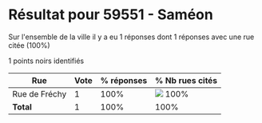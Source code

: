 # Résultat pour 59551 - Saméon

Sur l'ensemble de la ville il y a eu 1 réponses dont 1 réponses avec une rue citée (100%)

1 points noirs identifiés

| Rue | Vote | % réponses | % Nb rues cités|
|-----|------|------------|----------------|
| Rue de Fréchy | 1 | 100% | <img src="../../img/bar_100.gif" />&nbsp;100%|
| **Total** | 1 | 100% | 100%|
